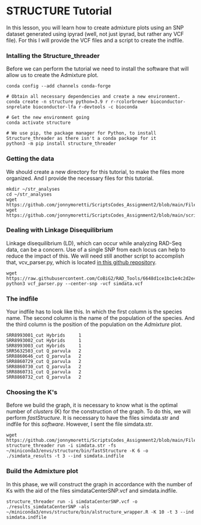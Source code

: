 # STRUCTURE Tutorial
In this lesson, you will learn how to create admixture plots using an SNP dataset generated using ipyrad (well, not just ipyrad, but rather any VCF file). For this I will provide the VCF files and a script to create the indfile.

### Intalling the Structure_threader
Before we can perform the tutorial we need to install the software that will allow us to create the Admixture plot.

```
conda config --add channels conda-forge

# Obtain all necessary dependencies and create a new environment.
conda create -n structure python=3.9 r r-rcolorbrewer bioconductor-snprelate bioconductor-lfa r-devtools -c bioconda

# Get the new environment going
conda activate structure

# We use pip, the package manager for Python, to install Structure_threader as there isn't a conda package for it
python3 -m pip install structure_threader
```
### Getting the data
We should create a new directory for this tutorial, to make the files more organized. And I provide the necessary files for this tutorial.

```
mkdir ~/str_analyses
cd ~/str_analyses
wget https://github.com/jonnymoretti/ScriptsCodes_Assignment2/blob/main/Files/simdata.vcf.gz
wget https://github.com/jonnymoretti/ScriptsCodes_Assignment2/blob/main/scripts/create_indfile.sh
```

### Dealing with Linkage Disequilibrium
Linkage disequilibrium (LD), which can occur while analyzing RAD-Seq data, can be a concern. Use of a single SNP from each locus can help to reduce the impact of this. We will need still another script to accomplish that, vcv_parser.py, which is located <a target="_blank" href="https://github.com/CoBiG2/RAD_Tools">in this github repository</a>.

```
wget https://raw.githubusercontent.com/CoBiG2/RAD_Tools/6648d1ce1bc1e4c2d2e4256abdefdf53dc079b8c/vcf_parser.py
python3 vcf_parser.py --center-snp -vcf simdata.vcf
```
### The indfile
Your indfile has to look like this. In which the first column is the species name. The second column is the name of the population of the species. And the third column is the position of the population on the <em>Admixture</em> plot.

```
SRR8993001_cut Hybrids     1
SRR8993002_cut Hybrids     1
SRR8993003_cut Hybrids     1
SRR5632503_cut Q_parvula   2
SRR8860646_cut Q_parvula   2
SRR8860729_cut Q_parvula   2
SRR8860730_cut Q_parvula   2
SRR8860731_cut Q_parvula   2
SRR8860732_cut Q_parvula   2
```
### Choosing the K's
Before we build the graph, it is necessary to know what is the optimal number of <em>clusters</em> (K) for the construction of the graph. To do this, we will perform <em>fastStructure</em>. It is necessary to have the files simdata.str and indfile for this <em>software</em>. However, I sent the file simdata.str.

```
wget https://github.com/jonnymoretti/ScriptsCodes_Assignment2/blob/main/Files/simdata.str
structure_threader run -i simdata.str -fs ~/miniconda3/envs/structure/bin/fastStructure -K 6 -o ./simdata_results -t 3 --ind simdata.indfile
```
### Build the Admixture plot
In this phase, we will construct the graph in accordance with the number of Ks with the aid of the files simdataCenterSNP.vcf and simdata.indfile.

```
structure_threader run -i simdataCenterSNP.vcf -o ./results_simdataCenterSNP -als ~/miniconda3/envs/structure/bin/alstructure_wrapper.R -K 10 -t 3 --ind simdata.indfile
```

